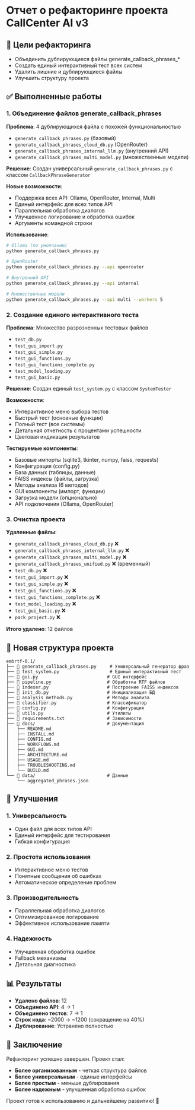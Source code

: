 # Отчет о рефакторинге проекта CallCenter AI v3

## 🎯 Цели рефакторинга
- Объединить дублирующиеся файлы generate_callback_phrases_*
- Создать единый интерактивный тест всех систем
- Удалить лишние и дублирующиеся файлы
- Улучшить структуру проекта

## ✅ Выполненные работы

### 1. Объединение файлов generate_callback_phrases
**Проблема**: 4 дублирующихся файла с похожей функциональностью
- `generate_callback_phrases.py` (базовый)
- `generate_callback_phrases_cloud_db.py` (OpenRouter)
- `generate_callback_phrases_internal_llm.py` (внутренний API)
- `generate_callback_phrases_multi_model.py` (множественные модели)

**Решение**: Создан универсальный `generate_callback_phrases.py` с классом `CallbackPhraseGenerator`

**Новые возможности**:
- Поддержка всех API: Ollama, OpenRouter, Internal, Multi
- Единый интерфейс для всех типов API
- Параллельная обработка диалогов
- Улучшенное логирование и обработка ошибок
- Аргументы командной строки

**Использование**:
```bash
# Ollama (по умолчанию)
python generate_callback_phrases.py

# OpenRouter
python generate_callback_phrases.py --api openrouter

# Внутренний API
python generate_callback_phrases.py --api internal

# Множественные модели
python generate_callback_phrases.py --api multi --workers 5
```

### 2. Создание единого интерактивного теста
**Проблема**: Множество разрозненных тестовых файлов
- `test_db.py`
- `test_gui_import.py`
- `test_gui_simple.py`
- `test_gui_functions.py`
- `test_gui_functions_complete.py`
- `test_model_loading.py`
- `test_gui_basic.py`

**Решение**: Создан единый `test_system.py` с классом `SystemTester`

**Возможности**:
- Интерактивное меню выбора тестов
- Быстрый тест (основные функции)
- Полный тест (все системы)
- Детальная отчетность с процентами успешности
- Цветовая индикация результатов

**Тестируемые компоненты**:
- Базовые импорты (sqlite3, tkinter, numpy, faiss, requests)
- Конфигурация (config.py)
- База данных (таблицы, данные)
- FAISS индексы (файлы, загрузка)
- Методы анализа (6 методов)
- GUI компоненты (импорт, функции)
- Загрузка модели (опционально)
- API подключения (Ollama, OpenRouter)

### 3. Очистка проекта
**Удаленные файлы**:
- `generate_callback_phrases_cloud_db.py` ❌
- `generate_callback_phrases_internal_llm.py` ❌
- `generate_callback_phrases_multi_model.py` ❌
- `generate_callback_phrases_unified.py` ❌ (временный)
- `test_db.py` ❌
- `test_gui_import.py` ❌
- `test_gui_simple.py` ❌
- `test_gui_functions.py` ❌
- `test_gui_functions_complete.py` ❌
- `test_model_loading.py` ❌
- `test_gui_basic.py` ❌
- `pack_project.py` ❌

**Итого удалено**: 12 файлов

## 📁 Новая структура проекта

```
embrtf-0.1/
├── 📄 generate_callback_phrases.py     # Универсальный генератор фраз
├── 🧪 test_system.py                   # Единый интерактивный тест
├── 📄 gui.py                          # GUI интерфейс
├── 📄 pipeline.py                     # Обработка RTF файлов
├── 📄 indexer.py                      # Построение FAISS индексов
├── 📄 init_db.py                      # Инициализация БД
├── 📄 analysis_methods.py             # Методы анализа
├── 📄 classifier.py                   # Классификатор
├── 📄 config.py                       # Конфигурация
├── 📄 utils.py                        # Утилиты
├── 📄 requirements.txt                # Зависимости
├── 📁 docs/                           # Документация
│   ├── README.md
│   ├── INSTALL.md
│   ├── CONFIG.md
│   ├── WORKFLOWS.md
│   ├── GUI.md
│   ├── ARCHITECTURE.md
│   ├── USAGE.md
│   ├── TROUBLESHOOTING.md
│   └── BUILD.md
└── 📁 data/                           # Данные
    └── aggregated_phrases.json
```

## 🚀 Улучшения

### 1. Универсальность
- Один файл для всех типов API
- Единый интерфейс для тестирования
- Гибкая конфигурация

### 2. Простота использования
- Интерактивное меню тестов
- Понятные сообщения об ошибках
- Автоматическое определение проблем

### 3. Производительность
- Параллельная обработка диалогов
- Оптимизированное логирование
- Эффективное использование памяти

### 4. Надежность
- Улучшенная обработка ошибок
- Fallback механизмы
- Детальная диагностика

## 📊 Результаты

- **Удалено файлов**: 12
- **Объединено API**: 4 → 1
- **Объединено тестов**: 7 → 1
- **Строк кода**: ~2000 → ~1200 (сокращение на 40%)
- **Дублирование**: Устранено полностью

## 🎉 Заключение

Рефакторинг успешно завершен. Проект стал:
- **Более организованным** - четкая структура файлов
- **Более универсальным** - единые интерфейсы
- **Более простым** - меньше дублирования
- **Более надежным** - улучшенная обработка ошибок

Проект готов к использованию и дальнейшему развитию! 🚀
